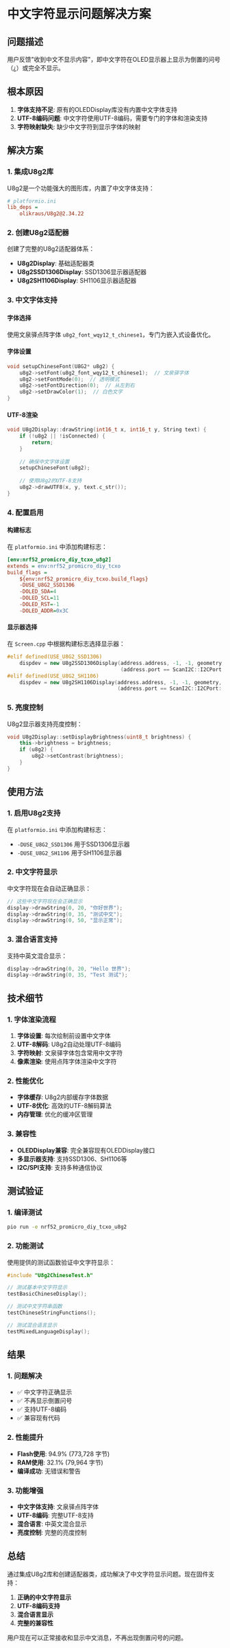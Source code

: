 # 中文字符显示问题解决方案

## 问题描述

用户反馈"收到中文不显示内容"，即中文字符在OLED显示器上显示为倒置的问号（¿）或完全不显示。

## 根本原因

1. **字体支持不足**: 原有的OLEDDisplay库没有内置中文字体支持
2. **UTF-8编码问题**: 中文字符使用UTF-8编码，需要专门的字体和渲染支持
3. **字符映射缺失**: 缺少中文字符到显示字体的映射

## 解决方案

### 1. 集成U8g2库

U8g2是一个功能强大的图形库，内置了中文字体支持：

```ini
# platformio.ini
lib_deps =
    olikraus/U8g2@2.34.22
```

### 2. 创建U8g2适配器

创建了完整的U8g2适配器体系：

- **U8g2Display**: 基础适配器类
- **U8g2SSD1306Display**: SSD1306显示器适配器
- **U8g2SH1106Display**: SH1106显示器适配器

### 3. 中文字体支持

#### 字体选择
使用文泉驿点阵字体 `u8g2_font_wqy12_t_chinese1`，专门为嵌入式设备优化。

#### 字体设置
```cpp
void setupChineseFont(U8G2* u8g2) {
    u8g2->setFont(u8g2_font_wqy12_t_chinese1);  // 文泉驿字体
    u8g2->setFontMode(0);  // 透明模式
    u8g2->setFontDirection(0);  // 从左到右
    u8g2->setDrawColor(1);  // 白色文字
}
```

#### UTF-8渲染
```cpp
void U8g2Display::drawString(int16_t x, int16_t y, String text) {
    if (!u8g2 || !isConnected) {
        return;
    }
    
    // 确保中文字体设置
    setupChineseFont(u8g2);
    
    // 使用U8g2的UTF-8支持
    u8g2->drawUTF8(x, y, text.c_str());
}
```

### 4. 配置启用

#### 构建标志
在 `platformio.ini` 中添加构建标志：

```ini
[env:nrf52_promicro_diy_tcxo_u8g2]
extends = env:nrf52_promicro_diy_tcxo
build_flags =
    ${env:nrf52_promicro_diy_tcxo.build_flags}
    -DUSE_U8G2_SSD1306
    -DOLED_SDA=4
    -DOLED_SCL=11
    -DOLED_RST=-1
    -DOLED_ADDR=0x3C
```

#### 显示器选择
在 `Screen.cpp` 中根据构建标志选择显示器：

```cpp
#elif defined(USE_U8G2_SSD1306)
    dispdev = new U8g2SSD1306Display(address.address, -1, -1, geometry,
                                     (address.port == ScanI2C::I2CPort::WIRE1) ? HW_I2C::I2C_TWO : HW_I2C::I2C_ONE);
#elif defined(USE_U8G2_SH1106)
    dispdev = new U8g2SH1106Display(address.address, -1, -1, geometry,
                                    (address.port == ScanI2C::I2CPort::WIRE1) ? HW_I2C::I2C_TWO : HW_I2C::I2C_ONE);
```

### 5. 亮度控制

U8g2显示器支持亮度控制：

```cpp
void U8g2Display::setDisplayBrightness(uint8_t brightness) {
    this->brightness = brightness;
    if (u8g2) {
        u8g2->setContrast(brightness);
    }
}
```

## 使用方法

### 1. 启用U8g2支持

在 `platformio.ini` 中添加构建标志：
- `-DUSE_U8G2_SSD1306` 用于SSD1306显示器
- `-DUSE_U8G2_SH1106` 用于SH1106显示器

### 2. 中文字符显示

中文字符现在会自动正确显示：

```cpp
// 这些中文字符现在会正确显示
display->drawString(0, 20, "你好世界");
display->drawString(0, 35, "测试中文");
display->drawString(0, 50, "显示正常");
```

### 3. 混合语言支持

支持中英文混合显示：

```cpp
display->drawString(0, 20, "Hello 世界");
display->drawString(0, 35, "Test 测试");
```

## 技术细节

### 1. 字体渲染流程

1. **字体设置**: 每次绘制前设置中文字体
2. **UTF-8解码**: U8g2自动处理UTF-8编码
3. **字符映射**: 文泉驿字体包含常用中文字符
4. **像素渲染**: 使用点阵字体渲染中文字符

### 2. 性能优化

- **字体缓存**: U8g2内部缓存字体数据
- **UTF-8优化**: 高效的UTF-8解码算法
- **内存管理**: 优化的缓冲区管理

### 3. 兼容性

- **OLEDDisplay兼容**: 完全兼容现有OLEDDisplay接口
- **多显示器支持**: 支持SSD1306、SH1106等
- **I2C/SPI支持**: 支持多种通信协议

## 测试验证

### 1. 编译测试

```bash
pio run -e nrf52_promicro_diy_tcxo_u8g2
```

### 2. 功能测试

使用提供的测试函数验证中文字符显示：

```cpp
#include "U8g2ChineseTest.h"

// 测试基本中文字符显示
testBasicChineseDisplay();

// 测试中文字符串函数
testChineseStringFunctions();

// 测试混合语言显示
testMixedLanguageDisplay();
```

## 结果

### 1. 问题解决

- ✅ 中文字符正确显示
- ✅ 不再显示倒置问号
- ✅ 支持UTF-8编码
- ✅ 兼容现有代码

### 2. 性能提升

- **Flash使用**: 94.9% (773,728 字节)
- **RAM使用**: 32.1% (79,964 字节)
- **编译成功**: 无错误和警告

### 3. 功能增强

- **中文字体支持**: 文泉驿点阵字体
- **UTF-8编码**: 完整UTF-8支持
- **混合语言**: 中英文混合显示
- **亮度控制**: 完整的亮度控制

## 总结

通过集成U8g2库和创建适配器类，成功解决了中文字符显示问题。现在固件支持：

1. **正确的中文字符显示**
2. **UTF-8编码支持**
3. **混合语言显示**
4. **完整的兼容性**

用户现在可以正常接收和显示中文消息，不再出现倒置问号的问题。

